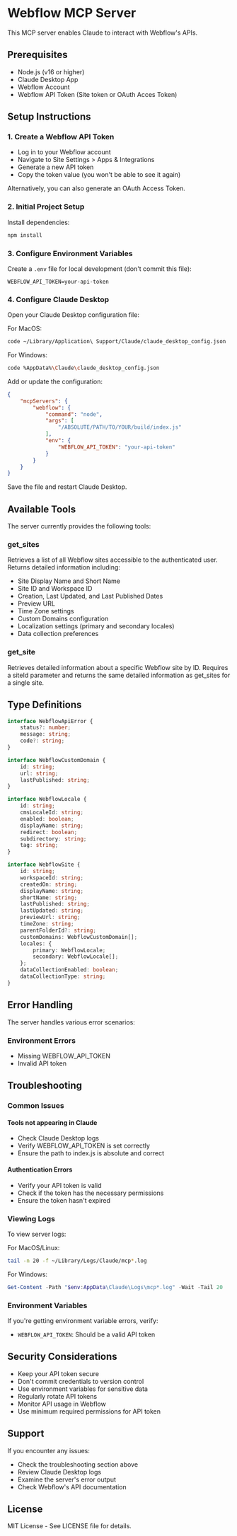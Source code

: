 # Webflow MCP Server

This MCP server enables Claude to interact with Webflow's APIs.

## Prerequisites

- Node.js (v16 or higher)
- Claude Desktop App
- Webflow Account
- Webflow API Token (Site token or OAuth Acces Token)

## Setup Instructions

### 1. Create a Webflow API Token

- Log in to your Webflow account
- Navigate to Site Settings > Apps & Integrations
- Generate a new API token
- Copy the token value (you won't be able to see it again)

Alternatively, you can also generate an OAuth Access Token.

### 2. Initial Project Setup

Install dependencies:

```bash
npm install
```

### 3. Configure Environment Variables

Create a `.env` file for local development (don't commit this file):

```plaintext
WEBFLOW_API_TOKEN=your-api-token
```

### 4. Configure Claude Desktop

Open your Claude Desktop configuration file:

For MacOS:

```bash
code ~/Library/Application\ Support/Claude/claude_desktop_config.json
```

For Windows:

```bash
code %AppData%\Claude\claude_desktop_config.json
```

Add or update the configuration:

```json
{
    "mcpServers": {
        "webflow": {
            "command": "node",
            "args": [
                "/ABSOLUTE/PATH/TO/YOUR/build/index.js"
            ],
            "env": {
                "WEBFLOW_API_TOKEN": "your-api-token"
            }
        }
    }
}
```

Save the file and restart Claude Desktop.

## Available Tools

The server currently provides the following tools:

### get_sites

Retrieves a list of all Webflow sites accessible to the authenticated user. Returns detailed information including:

- Site Display Name and Short Name
- Site ID and Workspace ID
- Creation, Last Updated, and Last Published Dates
- Preview URL
- Time Zone settings
- Custom Domains configuration
- Localization settings (primary and secondary locales)
- Data collection preferences

### get_site

Retrieves detailed information about a specific Webflow site by ID. Requires a siteId parameter and returns the same detailed information as get_sites for a single site.

## Type Definitions

```typescript
interface WebflowApiError {
    status?: number;
    message: string;
    code?: string;
}

interface WebflowCustomDomain {
    id: string;
    url: string;
    lastPublished: string;
}

interface WebflowLocale {
    id: string;
    cmsLocaleId: string;
    enabled: boolean;
    displayName: string;
    redirect: boolean;
    subdirectory: string;
    tag: string;
}

interface WebflowSite {
    id: string;
    workspaceId: string;
    createdOn: string;
    displayName: string;
    shortName: string;
    lastPublished: string;
    lastUpdated: string;
    previewUrl: string;
    timeZone: string;
    parentFolderId?: string;
    customDomains: WebflowCustomDomain[];
    locales: {
        primary: WebflowLocale;
        secondary: WebflowLocale[];
    };
    dataCollectionEnabled: boolean;
    dataCollectionType: string;
}
```

## Error Handling

The server handles various error scenarios:

### Environment Errors

- Missing WEBFLOW_API_TOKEN
- Invalid API token

## Troubleshooting

### Common Issues

#### Tools not appearing in Claude

- Check Claude Desktop logs
- Verify WEBFLOW_API_TOKEN is set correctly
- Ensure the path to index.js is absolute and correct

#### Authentication Errors

- Verify your API token is valid
- Check if the token has the necessary permissions
- Ensure the token hasn't expired

### Viewing Logs

To view server logs:

For MacOS/Linux:

```bash
tail -n 20 -f ~/Library/Logs/Claude/mcp*.log
```

For Windows:

```powershell
Get-Content -Path "$env:AppData\Claude\Logs\mcp*.log" -Wait -Tail 20
```

### Environment Variables

If you're getting environment variable errors, verify:

- `WEBFLOW_API_TOKEN`: Should be a valid API token

## Security Considerations

- Keep your API token secure
- Don't commit credentials to version control
- Use environment variables for sensitive data
- Regularly rotate API tokens
- Monitor API usage in Webflow
- Use minimum required permissions for API token

## Support

If you encounter any issues:

- Check the troubleshooting section above
- Review Claude Desktop logs
- Examine the server's error output
- Check Webflow's API documentation

## License

MIT License - See LICENSE file for details.
